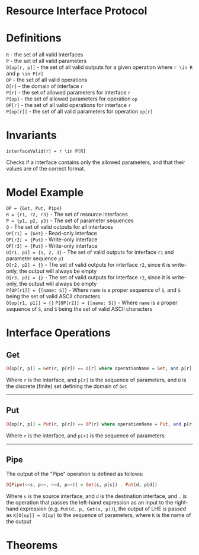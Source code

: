# Resource Interface Protocol

# Definitions

`R` - the set of all valid interfaces  
`P` - the set of all valid parameters  
`O[op[r, p]]` - the set of all valid outputs for a given operation where `r \in R` and `p \in P[r]`  
`OP` - the set of all valid operations  
`D[r]` - the domain of interface `r`  
`P[r]` - the set of allowed parameters for interface `r`  
`P[op]` - the set of allowed parameters for operation `op`  
`OP[r]` - the set of all valid operations for interface `r`  
`P[op[r]]` - the set of all valid parameters for operation `op[r]`  

# Invariants

`interfaceValid(r) = r \in P[R]`

Checks if a interface contains only the allowed parameters, and that their values are of the correct format.

# Model Example

`OP = {Get, Put, Pipe}`  
`R = {r1, r2, r3}` - The set of resource interfaces  
`P = {p1, p2, p3}` - The set of parameter sequences  
`O` - The set of valid outputs for all interfaces  
`OP[r1] = {Get}` - Read-only interface  
`OP[r2] = {Put}` - Write-only interface  
`OP[r3] = {Put}` - Write-only interface  
`O[r1, p1] = {1, 2, 3}` - The set of valid outputs for interface `r1` and parameter sequence `p1`  
`O[r2, p2] = {}` - The set of valid outputs for interface `r2`, since it is write-only, the output will always be empty  
`O[r3, p3] = {}` - The set of valid outputs for interface `r2`, since it is write-only, the output will always be empty  
`P[OP[r1]] = {[name: S]}` - Where `name` is a proper sequence of `S`, and `S` being the set of valid ASCII characters  
`O[op[r1, p1]] = {}`
`P[OP[r2]] = {[name: S]}` - Where `name` is a proper sequence of `S`, and `S` being the set of valid ASCII characters  

# Interface Operations

## Get

```haskell
O[op[r, p]] = Get(r, p[r]) == O[r] where operationName = Get, and p[r] is a proper sequence of P[OP[r]]
```

Where `r` is the interface, and `p[r]` is the sequence of parameters, and `O` is the discrete (finite) set defining the domain of `Get`

---

## Put

```haskell
O[op[r, p]] = Put(r, p[r]) == OP[r] where operationName = Put, and p[r] is a proper sequence of P[OP[r]]
```

Where `r` is the interface, and `p[r]` is the sequence of parameters

---

## Pipe

The output of the "Pipe" operation is defined as follows:

```haskell
O[Pipe(<<s, p>>, <<d, p>>)] = Get(s, p[s]) . Put(d, p[d])
```

Where `s` is the source interface, and `d` is the destination interface, and `.` is the operation that passes the left-hand expression as an input to the right-hand expression (e.g. `Put(d, p, Get(s, p))`),
the output of LHE is passed as `K[O[op]] = O[op]` to the sequence of parameters, where `K` is the name of the output



# Theorems

